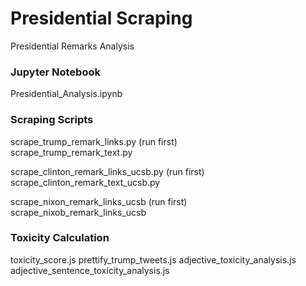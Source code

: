 # Presidential Scraping
Presidential Remarks Analysis

### Jupyter Notebook
Presidential_Analysis.ipynb

### Scraping Scripts
scrape_trump_remark_links.py (run first) <br>
scrape_trump_remark_text.py

scrape_clinton_remark_links_ucsb.py (run first) <br>
scrape_clinton_remark_text_ucsb.py

scrape_nixon_remark_links_ucsb (run first) <br>
scrape_nixob_remark_links_ucsb

### Toxicity Calculation
toxicity_score.js
prettify_trump_tweets.js
adjective_toxicity_analysis.js
adjective_sentence_toxicity_analysis.js
